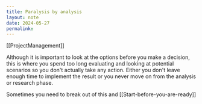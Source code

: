 ```yaml
---
title: Paralysis by analysis
layout: note
date: 2024-05-27
permalink:
---
```

[[ProjectManagement]]

Although it is important to look at the options before you make a decision, this is where you spend too long evaluating  and looking at potential scenarios so you don't actually take any action. Either you don't leave enough time to implement the result or you never move on from the analysis or research phase. 

Sometimes you need to break out of this and [[Start-before-you-are-ready]]